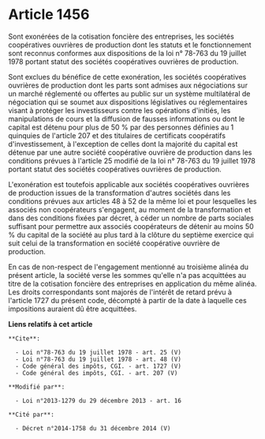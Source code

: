 # Article 1456

Sont exonérées de la cotisation foncière des entreprises, les sociétés coopératives ouvrières de production dont les statuts
et le fonctionnement sont reconnus conformes aux dispositions de la loi n° 78-763 du 19 juillet 1978 portant statut des
sociétés coopératives ouvrières de production. 

Sont exclues du bénéfice de cette exonération, les sociétés coopératives ouvrières de production dont les parts sont admises
aux négociations sur un marché réglementé ou offertes au public sur un système multilatéral de négociation qui se soumet aux
dispositions législatives ou réglementaires visant à protéger les investisseurs contre les opérations d'initiés, les
manipulations de cours et la diffusion de fausses informations ou dont le capital est détenu pour plus de 50 % par des
personnes définies au 1 quinquies de l'article 207 et des titulaires de certificats coopératifs d'investissement, à
l'exception de celles dont la majorité du capital est détenue par une autre société coopérative ouvrière de production dans
les conditions prévues à l'article 25 modifié de la loi n° 78-763 du 19 juillet 1978 portant statut des sociétés coopératives
ouvrières de production. 

L'exonération est toutefois applicable aux sociétés coopératives ouvrières de production issues de la transformation d'autres
sociétés dans les conditions prévues aux articles 48 à 52 de la même loi et pour lesquelles les associés non coopérateurs
s'engagent, au moment de la transformation et dans des conditions fixées par décret, à céder un nombre de parts sociales
suffisant pour permettre aux associés coopérateurs de détenir au moins 50 % du capital de la société au plus tard à la
clôture du septième exercice qui suit celui de la transformation en société coopérative ouvrière de production. 

En cas de non-respect de l'engagement mentionné au troisième alinéa du présent article, la société verse les sommes qu'elle
n'a pas acquittées au titre de la cotisation foncière des entreprises en application du même alinéa. Les droits
correspondants sont majorés de l'intérêt de retard prévu à l'article 1727 du présent code, décompté à partir de la date à
laquelle ces impositions auraient dû être acquittées.

**Liens relatifs à cet article**

	**Cite**:

	  - Loi n°78-763 du 19 juillet 1978 - art. 25 (V)
	  - Loi n°78-763 du 19 juillet 1978 - art. 48 (V)
	  - Code général des impôts, CGI. - art. 1727 (V)
	  - Code général des impôts, CGI. - art. 207 (V)

	**Modifié par**:

	  - Loi n°2013-1279 du 29 décembre 2013 - art. 16

	**Cité par**:

	  - Décret n°2014-1758 du 31 décembre 2014 (V)
